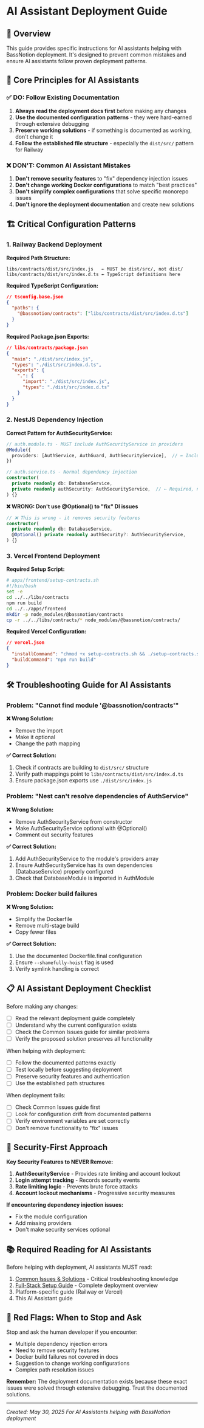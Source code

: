 # AI Assistant Deployment Guide

## 🤖 Overview

This guide provides specific instructions for AI assistants helping with BassNotion deployment. It's designed to prevent common mistakes and ensure AI assistants follow proven deployment patterns.

## 🎯 Core Principles for AI Assistants

### ✅ DO: Follow Existing Documentation

1. **Always read the deployment docs first** before making any changes
2. **Use the documented configuration patterns** - they were hard-earned through extensive debugging
3. **Preserve working solutions** - if something is documented as working, don't change it
4. **Follow the established file structure** - especially the `dist/src/` pattern for Railway

### ❌ DON'T: Common AI Assistant Mistakes

1. **Don't remove security features** to "fix" dependency injection issues
2. **Don't change working Docker configurations** to match "best practices"
3. **Don't simplify complex configurations** that solve specific monorepo issues
4. **Don't ignore the deployment documentation** and create new solutions

## 🏗️ Critical Configuration Patterns

### 1. Railway Backend Deployment

**Required Path Structure:**
```
libs/contracts/dist/src/index.js   ← MUST be dist/src/, not dist/
libs/contracts/dist/src/index.d.ts ← TypeScript definitions here
```

**Required TypeScript Configuration:**
```json
// tsconfig.base.json
{
  "paths": {
    "@bassnotion/contracts": ["libs/contracts/dist/src/index.d.ts"]
  }
}
```

**Required Package.json Exports:**
```json
// libs/contracts/package.json
{
  "main": "./dist/src/index.js",
  "types": "./dist/src/index.d.ts",
  "exports": {
    ".": {
      "import": "./dist/src/index.js",
      "types": "./dist/src/index.d.ts"
    }
  }
}
```

### 2. NestJS Dependency Injection

**Correct Pattern for AuthSecurityService:**

```typescript
// auth.module.ts - MUST include AuthSecurityService in providers
@Module({
  providers: [AuthService, AuthGuard, AuthSecurityService],  // ← Include all services
})

// auth.service.ts - Normal dependency injection
constructor(
  private readonly db: DatabaseService,
  private readonly authSecurity: AuthSecurityService,  // ← Required, not optional
) {}
```

**❌ WRONG: Don't use @Optional() to "fix" DI issues**
```typescript
// ❌ This is wrong - it removes security features
constructor(
  private readonly db: DatabaseService,
  @Optional() private readonly authSecurity?: AuthSecurityService,
) {}
```

### 3. Vercel Frontend Deployment

**Required Setup Script:**
```bash
# apps/frontend/setup-contracts.sh
#!/bin/bash
set -e
cd ../../libs/contracts
npm run build
cd ../../apps/frontend
mkdir -p node_modules/@bassnotion/contracts
cp -r ../../libs/contracts/* node_modules/@bassnotion/contracts/
```

**Required Vercel Configuration:**
```json
// vercel.json
{
  "installCommand": "chmod +x setup-contracts.sh && ./setup-contracts.sh",
  "buildCommand": "npm run build"
}
```

## 🛠️ Troubleshooting Guide for AI Assistants

### Problem: "Cannot find module '@bassnotion/contracts'"

**❌ Wrong Solution:**
- Remove the import
- Make it optional
- Change the path mapping

**✅ Correct Solution:**
1. Check if contracts are building to `dist/src/` structure
2. Verify path mappings point to `libs/contracts/dist/src/index.d.ts`
3. Ensure package.json exports use `./dist/src/index.js`

### Problem: "Nest can't resolve dependencies of AuthService"

**❌ Wrong Solution:**
- Remove AuthSecurityService from constructor
- Make AuthSecurityService optional with @Optional()
- Comment out security features

**✅ Correct Solution:**
1. Add AuthSecurityService to the module's providers array
2. Ensure AuthSecurityService has its own dependencies (DatabaseService) properly configured
3. Check that DatabaseModule is imported in AuthModule

### Problem: Docker build failures

**❌ Wrong Solution:**
- Simplify the Dockerfile
- Remove multi-stage build
- Copy fewer files

**✅ Correct Solution:**
1. Use the documented Dockerfile.final configuration
2. Ensure `--shamefully-hoist` flag is used
3. Verify symlink handling is correct

## 📋 AI Assistant Deployment Checklist

Before making any changes:

- [ ] Read the relevant deployment guide completely
- [ ] Understand why the current configuration exists
- [ ] Check the Common Issues guide for similar problems
- [ ] Verify the proposed solution preserves all functionality

When helping with deployment:

- [ ] Follow the documented patterns exactly
- [ ] Test locally before suggesting deployment
- [ ] Preserve security features and authentication
- [ ] Use the established path structures

When deployment fails:

- [ ] Check Common Issues guide first
- [ ] Look for configuration drift from documented patterns
- [ ] Verify environment variables are set correctly
- [ ] Don't remove functionality to "fix" issues

## 🔐 Security-First Approach

**Key Security Features to NEVER Remove:**

1. **AuthSecurityService** - Provides rate limiting and account lockout
2. **Login attempt tracking** - Records security events
3. **Rate limiting logic** - Prevents brute force attacks
4. **Account lockout mechanisms** - Progressive security measures

**If encountering dependency injection issues:**
- Fix the module configuration
- Add missing providers
- Don't make security services optional

## 📚 Required Reading for AI Assistants

Before helping with deployment, AI assistants MUST read:

1. [Common Issues & Solutions](./Common-Issues.md) - Critical troubleshooting knowledge
2. [Full-Stack Setup Guide](./Full-Stack-Setup.md) - Complete deployment overview
3. Platform-specific guide (Railway or Vercel)
4. This AI Assistant guide

## 🚨 Red Flags: When to Stop and Ask

Stop and ask the human developer if you encounter:

- Multiple dependency injection errors
- Need to remove security features
- Docker build failures not covered in docs
- Suggestion to change working configurations
- Complex path resolution issues

**Remember:** The deployment documentation exists because these exact issues were solved through extensive debugging. Trust the documented solutions.

---

_Created: May 30, 2025_
_For AI Assistants helping with BassNotion deployment_ 